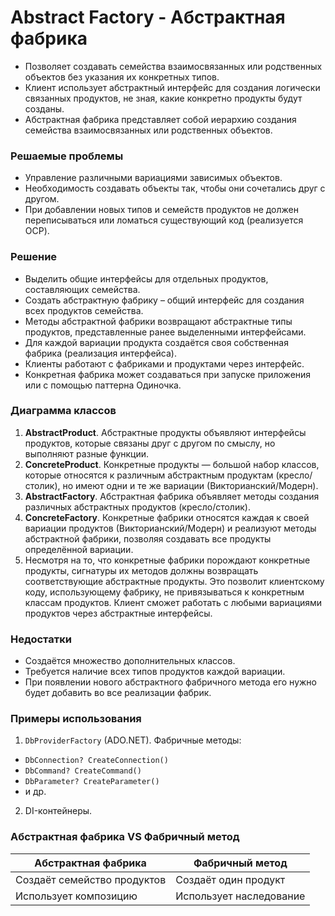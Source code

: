 ﻿# Abstract Factory - Абстрактная фабрика
* Позволяет создавать семейства взаимосвязанных или родственных объектов без указания их конкретных типов.
* Клиент использует абстрактный интерфейс для создания логически связанных продуктов, не зная, какие конкретно продукты будут созданы.
* Абстрактная фабрика представляет собой иерархию создания семейства взаимосвязанных или родственных объектов.

### Решаемые проблемы
* Управление различными вариациями зависимых объектов.
* Необходимость создавать объекты так, чтобы они сочетались друг с другом.
* При добавлении новых типов и семейств продуктов не должен переписываться или ломаться существующий код (реализуется OCP).

### Решение
* Выделить общие интерфейсы для отдельных продуктов, составляющих семейства.
* Создать абстрактную фабрику – общий интерфейс для создания всех продуктов семейства.
* Методы абстрактной фабрики возвращают абстрактные типы продуктов, представленные ранее выделенными интерфейсами.
* Для каждой вариации продукта создаётся своя собственная фабрика (реализация интерфейса).
* Клиенты работают с фабриками и продуктами через интерфейс.
* Конкретная фабрика может создаваться при запуске приложения или с помощью паттерна Одиночка.

### Диаграмма классов
1. **AbstractProduct**. Абстрактные продукты объявляют интерфейсы продуктов, которые связаны друг с другом по смыслу, но выполняют разные функции.
2. **ConcreteProduct**. Конкретные продукты — большой набор классов, которые относятся к различным абстрактным продуктам (кресло/столик), но имеют одни и те же вариации (Викторианский/Модерн).
3. **AbstractFactory**. Абстрактная фабрика объявляет методы создания различных абстрактных продуктов (кресло/столик).
4. **ConcreteFactory**. Конкретные фабрики относятся каждая к своей вариации продуктов (Викторианский/Модерн) и реализуют методы абстрактной фабрики, позволяя создавать все продукты определённой вариации.
5. Несмотря на то, что конкретные фабрики порождают конкретные продукты, сигнатуры их методов должны возвращать соответствующие абстрактные продукты. Это позволит клиентскому коду, использующему фабрику, не привязываться к конкретным классам продуктов.
Клиент сможет работать с любыми вариациями продуктов через абстрактные интерфейсы.

### Недостатки
* Создаётся множество дополнительных классов.
* Требуется наличие всех типов продуктов каждой вариации.
* При появлении нового абстрактного фабричного метода его нужно будет добавить во все реализации фабрик.

### Примеры использования
1. `DbProviderFactory` (ADO.NET). Фабричные методы:
* `DbConnection? CreateConnection()`
* `DbCommand? CreateCommand()`
* `DbParameter? CreateParameter()`
* и др.
2. DI-контейнеры.

### Абстрактная фабрика VS Фабричный метод
| Абстрактная фабрика         | Фабричный метод         |
|-----------------------------|-------------------------|
| Создаёт семейство продуктов | Создаёт один продукт    |
| Использует композицию       | Использует наследование |
